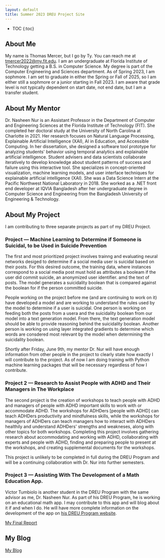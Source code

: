```yaml
---
layout: default
title: Summer 2023 DREU Project Site
---
```


* TOC
{:toc}

## About Me

My name is Thomas Mercer, but I go by Ty. You can reach me at tmercer2022@my.fit.edu. I am an undergraduate at Florida Institute of Technology getting a B.S. in Computer Science. My degree is part of the Computer Engineering and Sciences department. As of Spring 2023, I am sophmore. I am set to graduate in either the Spring or Fall of 2025, so I am either still a sophmore or a junior starting in Fall 2023. I am aware that grade level is not typically dependent on start date, not end date, but I am a transfer student.

## About My Mentor

Dr. Nasheen Nur is an Assistant Professor in the Department of Computer and Engineering Sciences at the Florida Institute of Technology (FIT). She completed her doctoral study at the University of North Carolina at Charlotte in 2021. Her research focuses on Natural Language Processing, Explainable Artificial Intelligence (XAI), AI in Education, and Accessible Computing. In her dissertation, she designed a software tool prototype for analyzing students' behavior using temporal analytics and explainable artificial intelligence. Student advisers and data scientists collaborate iteratively to develop knowledge about student patterns of success and failure using this interactive tool. She specializes in concept-oriented visualization, machine learning models, and user interface techniques for explainable artificial intelligence (XAI). She was a Data Science Intern at the Pacific Northwest National Laboratory in 2018. She worked as a .NET front end developer at IQVIA Bangladesh after her undergraduate degree in Computer Science and Engineering from the Bangladesh University of Engineering & Technology.

## About My Project

I am contributing to three separate projects as part of my DREU Project.

### Project — Machine Learning to Determine if Someone is Suicidal, to be Used in Suicide Prevention
The first and most prioritized project involves trainng and evaluating neural networks desiged to determine if a social media user is suicidal based on their posts. For this desired outcome, the training data, where instances correspond to a social media post must hold as attributes a booleam if the user did commit suicide, an anonymized user identifier. amd the text of posts. The model generates a suicidality boolean that is compared against the boolean for if the person committed suicide. 

People working on the project before me (and are continuing to work on it) have developed a model and are working to understand the rules used by the model to determine if a user is suicidal. One person is working on feeding both the posts from a usera and the suicidality boolean from our model into a text generation model. From there, the text generation model should be able to provide reasoning behind the suicidality boolean. Another person is working on using layer integrated gradients to determine which words are consdered most relevant by the model when determining the suicidality boolean. 

Shortly after Friday, June 9th, my mentor Dr. Nur will have enough information from other people in the project to clearly state how exactly I will contribute to the project. As of now I am doing training with Python machine learning packages that will be necessary regardless of how I contribute.

### Project 2 — Research to Assist People with ADHD and Their Managers in The Workplace
The second project is the creation of workshops to teach people with ADHD and managers of people with ADHD important skills to work with or accommodate ADHD. The workshops for ADHDers \[people with ADHD\] can teach ADHDers productivity and mindfulness skills, while the workshops for managers of ADHDers can teach managers how to interact with ADHDers healthily and understand ADHDers' strengths and weakneses, along with other topics for both workshops. Completing this project involves gathering research about accommodating and working with ADHD, collaborating with experts and people with ADHD, finding and preparing people to present at the workshops, and creating supplemental documents for the workshops.

This project is unlikely to be completed in full during the DREU Program and will be a continuing collaboration with Dr. Nur into further semesters.

### Project 3 — Assisting With The Development of a Math Education App.
Victor Tumbiolo is another student in the DREU Program with the same advisor as me, Dr. Nasheen Nur. As part of his DREU Program, he is working on an educational math app. I may contribute to this app and will blog about it if and when I do. He will have more complete information on the development of the app on [his DREU Program website](https://vtumbioloslick.github.io/).

[My Final Report](files/finalreport.pdf)

## My Blog

[My Blog](blog.html)
